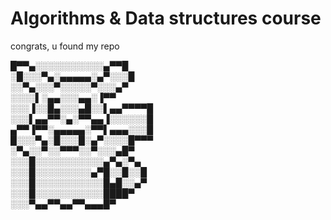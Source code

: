 # Algorithms & Data structures course
congrats, u found my repo


█▀▀▄░░░░░░░░░░░▄▀▀█  
░█░░░▀▄░▄▄▄▄▄░▄▀░░░█  
░░▀▄░░░▀░░░░░▀░░░▄▀  
░░░░▌░▄▄░░░▄▄░▐▀▀  
░░░▐░░█▄░░░▄█░░▌▄▄▀▀▀▀█  
░░░▌▄▄▀▀░▄░▀▀▄▄▐░░░░░░█  
▄▀▀▐▀▀░▄▄▄▄▄░▀▀▌▄▄▄░░░█  
█░░░▀▄░█░░░█░▄▀░░░░█▀▀▀  
░▀▄░░▀░░▀▀▀░░▀░░░▄█▀  
░░░█░░░░░░░░░░░▄▀▄░▀▄  
░░░█░░░░░░░░░▄▀█░░█░░█  
░░░█░░░░░░░░░░░█▄█░░▄▀  
░░░█░░░░░░░░░░░████▀  
░░░▀▄▄▀▀▄▄▀▀▄▄▄█▀  
